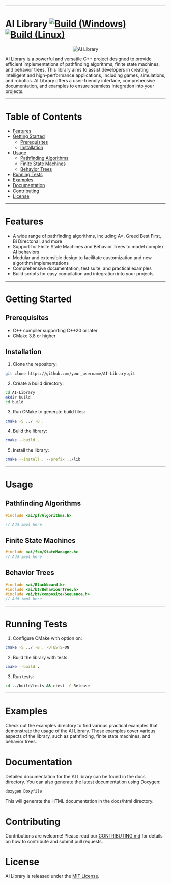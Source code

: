 ***

# AI Library [![Build (Windows)](https://github.com/RyanWestwood/AI-Library/actions/workflows/build-windows.yml/badge.svg?branch=main)](https://github.com/RyanWestwood/AI-Library/actions/workflows/build-windows.yml) [![Build (Linux)](https://github.com/RyanWestwood/AI-Library/actions/workflows/build-linux.yml/badge.svg?branch=main)](https://github.com/RyanWestwood/AI-Library/actions/workflows/build-linux.yml)

<p align="center">
    <img src="https://user-images.githubusercontent.com/55410510/233758470-3593449f-cf70-4ae0-9bbc-1b3e111ccf71.png" alt="AI Library">
</p>  
AI Library is a powerful and versatile C++ project designed to provide efficient implementations of pathfinding algorithms, finite state machines, and behavior trees. This library aims to assist developers in creating intelligent and high-performance applications, including games, simulations, and robotics. AI Library offers a user-friendly interface, comprehensive documentation, and examples to ensure seamless integration into your projects.

***  

# Table of Contents
- [Features](#features)
- [Getting Started](#gettingstarted)  
    - [Prerequisites](#prerequisites)  
    - [Installation](#installation)  
- [Usage](#usage)
    - [Pathfinding Algorithms](#pathfinding-algorithms)
    - [Finite State Machines](#finite-state-machines)
    - [Behavior Trees](#behavior-trees)
- [Running Tests](#runningtests)
- [Examples](#examples)
- [Documentation](#documentation)
- [Contributing](#contributing)
- [License](#license)

***

# Features
* A wide range of pathfinding algorithms, including A*, Greed Best First, Bi Directonal, and more
* Support for Finite State Machines and Behavior Trees to model complex AI behaviors
* Modular and extensible design to facilitate customization and new algorithm implementations
* Comprehensive documentation, test suite, and practical examples
* Build scripts for easy compilation and integration into your projects

***

# Getting Started  
## Prerequisites  
* C++ compiler supporting C++20 or later
* CMake 3.8 or higher  
## Installation  
1. Clone the repository:
``` sh
git clone https://github.com/your_username/AI-Library.git
```  
2. Create a build directory:
``` sh
cd AI-Library
mkdir build
cd build
```
3. Run CMake to generate build files:
``` sh
cmake -S ../ -B .
```
4. Build the library:
``` sh
cmake --build .
```
5. Install the library:
``` sh
cmake --install . --prefix ../lib
```  

***

# Usage  
## Pathfinding Algorithms
``` cpp
#include <ai/pf/Algorithms.h>

// Add impl here
```
## Finite State Machines
``` cpp
#include <ai/fsm/StateManager.h>
// Add impl here
```
## Behavior Trees
``` cpp
#include <ai/Blackboard.h>
#include <ai/bt/BehaviourTree.h>
#include <ai/bt/composite/Sequence.h>
// Add impl here
```

***

# Running Tests  
1. Configure CMake with option on:
``` sh
cmake -S ../ -B . -DTESTS=ON
```
2. Build the library with tests:
``` sh 
cmake --build .
```
3. Run tests:
``` sh 
cd ../build/tests && ctest -C Release
```

***

# Examples  
Check out the examples directory to find various practical examples that demonstrate the usage of the AI Library. These examples cover various aspects of the library, such as pathfinding, finite state machines, and behavior trees.

# Documentation 
Detailed documentation for the AI Library can be found in the docs directory. You can also generate the latest documentation using Doxygen:
``` sh
doxygen Doxyfile
```
This will generate the HTML documentation in the docs/html directory.

# Contributing  
Contributions are welcome! Please read our [CONTRIBUTING.md](CONTRIBUTING.md) for details on how to contribute and submit pull requests.

# License
AI Library is released under the [MIT License](LICENSE).
